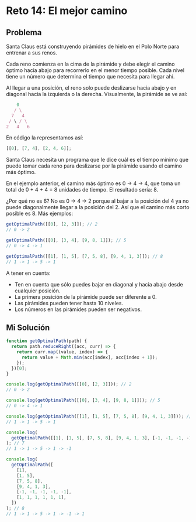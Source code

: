 # Reto 14: El mejor camino

## Problema

Santa Claus está construyendo pirámides de hielo en el Polo Norte para entrenar a sus renos.

Cada reno comienza en la cima de la pirámide y debe elegir el camino óptimo hacia abajo para recorrerlo en el menor tiempo posible. Cada nivel tiene un número que determina el tiempo que necesita para llegar ahí.

Al llegar a una posición, el reno solo puede deslizarse hacia abajo y en diagonal hacia la izquierda o la derecha. Visualmente, la pirámide se ve así:

```js
    0
   / \
  7   4
 / \ / \
2   4   6
```

En código la representamos así:

```js
[[0], [7, 4], [2, 4, 6]];
```

Santa Claus necesita un programa que le dice cuál es el tiempo mínimo que puede tomar cada reno para deslizarse por la pirámide usando el camino más óptimo.

En el ejemplo anterior, el camino más óptimo es 0 -> 4 -> 4, que toma un total de 0 + 4 + 4 = 8 unidades de tiempo. El resultado sería: 8.

¿Por qué no es 6? No es 0 -> 4 -> 2 porque al bajar a la posición del 4 ya no puede diagonalmente llegar a la posición del 2. Así que el camino más corto posible es 8. Más ejemplos:

```js
getOptimalPath([[0], [2, 3]]); // 2
// 0 -> 2

getOptimalPath([[0], [3, 4], [9, 8, 1]]); // 5
// 0 -> 4 -> 1

getOptimalPath([[1], [1, 5], [7, 5, 8], [9, 4, 1, 3]]); // 8
// 1 -> 1 -> 5 -> 1
```

A tener en cuenta:

- Ten en cuenta que sólo puedes bajar en diagonal y hacia abajo desde cualquier posición.
- La primera posición de la pirámide puede ser diferente a 0.
- Las pirámides pueden tener hasta 10 niveles.
- Los números en las pirámides pueden ser negativos.

## Mi Solución

```js
function getOptimalPath(path) {
  return path.reduceRight((acc, curr) => {
    return curr.map((value, index) => {
      return value + Math.min(acc[index], acc[index + 1]);
    });
  })[0];
}

console.log(getOptimalPath([[0], [2, 3]])); // 2
// 0 -> 2

console.log(getOptimalPath([[0], [3, 4], [9, 8, 1]])); // 5
// 0 -> 4 -> 1

console.log(getOptimalPath([[1], [1, 5], [7, 5, 8], [9, 4, 1, 3]])); // 8
// 1 -> 1 -> 5 -> 1

console.log(
  getOptimalPath([[1], [1, 5], [7, 5, 8], [9, 4, 1, 3], [-1, -1, -1, -1, -1]])
); // 7
// 1 -> 1 -> 5 -> 1 -> -1

console.log(
  getOptimalPath([
    [1],
    [1, 5],
    [7, 5, 8],
    [9, 4, 1, 3],
    [-1, -1, -1, -1, -1],
    [1, 1, 1, 1, 1, 1],
  ])
); // 8
// 1 -> 1 -> 5 -> 1 -> -1 -> 1
```
